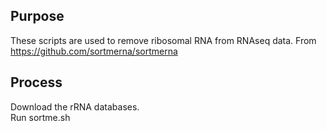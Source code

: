 ## Purpose

These scripts are used to remove ribosomal RNA from RNAseq data. 
From https://github.com/sortmerna/sortmerna


## Process

 Download the rRNA databases. 
 \
Run sortme.sh

